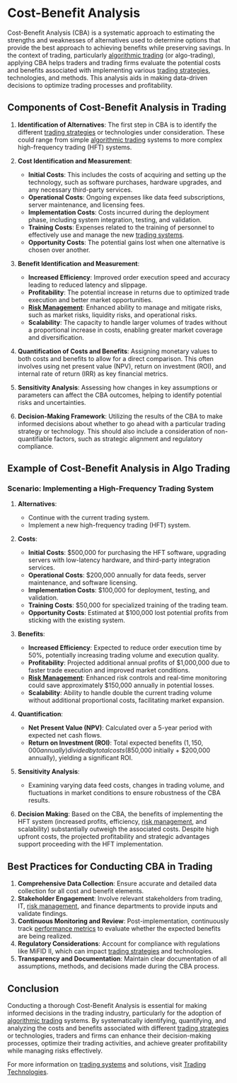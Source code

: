 # Cost-Benefit Analysis

Cost-Benefit Analysis (CBA) is a systematic approach to estimating the strengths and weaknesses of alternatives used to determine options that provide the best approach to achieving benefits while preserving savings. In the context of trading, particularly [algorithmic trading](../a/algorithmic_trading.md) (or algo-trading), applying CBA helps traders and trading firms evaluate the potential costs and benefits associated with implementing various [trading strategies](../t/trading_strategies.md), technologies, and methods. This analysis aids in making data-driven decisions to optimize trading processes and profitability.

## Components of Cost-Benefit Analysis in Trading

1. **Identification of Alternatives**: The first step in CBA is to identify the different [trading strategies](../t/trading_strategies.md) or technologies under consideration. These could range from simple [algorithmic trading](../a/algorithmic_trading.md) systems to more complex high-frequency trading (HFT) systems.

2. **Cost Identification and Measurement**:
   - **Initial Costs**: This includes the costs of acquiring and setting up the technology, such as software purchases, hardware upgrades, and any necessary third-party services.
   - **Operational Costs**: Ongoing expenses like data feed subscriptions, server maintenance, and licensing fees.
   - **Implementation Costs**: Costs incurred during the deployment phase, including system integration, testing, and validation.
   - **Training Costs**: Expenses related to the training of personnel to effectively use and manage the new [trading systems](../t/trading_systems.md).
   - **Opportunity Costs**: The potential gains lost when one alternative is chosen over another.

3. **Benefit Identification and Measurement**:
   - **Increased Efficiency**: Improved order execution speed and accuracy leading to reduced latency and slippage.
   - **Profitability**: The potential increase in returns due to optimized trade execution and better market opportunities.
   - **[Risk Management](../r/risk_management.md)**: Enhanced ability to manage and mitigate risks, such as market risks, liquidity risks, and operational risks.
   - **Scalability**: The capacity to handle larger volumes of trades without a proportional increase in costs, enabling greater market coverage and diversification.

4. **Quantification of Costs and Benefits**: Assigning monetary values to both costs and benefits to allow for a direct comparison. This often involves using net present value (NPV), return on investment (ROI), and internal rate of return (IRR) as key financial metrics.

5. **Sensitivity Analysis**: Assessing how changes in key assumptions or parameters can affect the CBA outcomes, helping to identify potential risks and uncertainties.

6. **Decision-Making Framework**: Utilizing the results of the CBA to make informed decisions about whether to go ahead with a particular trading strategy or technology. This should also include a consideration of non-quantifiable factors, such as strategic alignment and regulatory compliance.

## Example of Cost-Benefit Analysis in Algo Trading

### Scenario: Implementing a High-Frequency Trading System

1. **Alternatives**:
   - Continue with the current trading system.
   - Implement a new high-frequency trading (HFT) system.

2. **Costs**:
   - **Initial Costs**: $500,000 for purchasing the HFT software, upgrading servers with low-latency hardware, and third-party integration services.
   - **Operational Costs**: $200,000 annually for data feeds, server maintenance, and software licensing.
   - **Implementation Costs**: $100,000 for deployment, testing, and validation.
   - **Training Costs**: $50,000 for specialized training of the trading team.
   - **Opportunity Costs**: Estimated at $100,000 lost potential profits from sticking with the existing system.

3. **Benefits**:
   - **Increased Efficiency**: Expected to reduce order execution time by 50%, potentially increasing trading volume and execution quality.
   - **Profitability**: Projected additional annual profits of $1,000,000 due to faster trade execution and improved market conditions.
   - **[Risk Management](../r/risk_management.md)**: Enhanced risk controls and real-time monitoring could save approximately $150,000 annually in potential losses.
   - **Scalability**: Ability to handle double the current trading volume without additional proportional costs, facilitating market expansion.

4. **Quantification**:
   - **Net Present Value (NPV)**: Calculated over a 5-year period with expected net cash flows.
   - **Return on Investment (ROI)**: Total expected benefits ($1,150,000 annually) divided by total costs ($850,000 initially + $200,000 annually), yielding a significant ROI.

5. **Sensitivity Analysis**:
   - Examining varying data feed costs, changes in trading volume, and fluctuations in market conditions to ensure robustness of the CBA results.

6. **Decision Making**: Based on the CBA, the benefits of implementing the HFT system (increased profits, efficiency, [risk management](../r/risk_management.md), and scalability) substantially outweigh the associated costs. Despite high upfront costs, the projected profitability and strategic advantages support proceeding with the HFT implementation.

## Best Practices for Conducting CBA in Trading

1. **Comprehensive Data Collection**: Ensure accurate and detailed data collection for all cost and benefit elements.
2. **Stakeholder Engagement**: Involve relevant stakeholders from trading, IT, [risk management](../r/risk_management.md), and finance departments to provide inputs and validate findings.
3. **Continuous Monitoring and Review**: Post-implementation, continuously track [performance metrics](../p/performance_metrics.md) to evaluate whether the expected benefits are being realized.
4. **Regulatory Considerations**: Account for compliance with regulations like MiFID II, which can impact [trading strategies](../t/trading_strategies.md) and technologies.
5. **Transparency and Documentation**: Maintain clear documentation of all assumptions, methods, and decisions made during the CBA process.

## Conclusion

Conducting a thorough Cost-Benefit Analysis is essential for making informed decisions in the trading industry, particularly for the adoption of [algorithmic trading](../a/algorithmic_trading.md) systems. By systematically identifying, quantifying, and analyzing the costs and benefits associated with different [trading strategies](../t/trading_strategies.md) or technologies, traders and firms can enhance their decision-making processes, optimize their trading activities, and achieve greater profitability while managing risks effectively.

For more information on [trading systems](../t/trading_systems.md) and solutions, visit [Trading Technologies](https://www.tradingtechnologies.com/).
